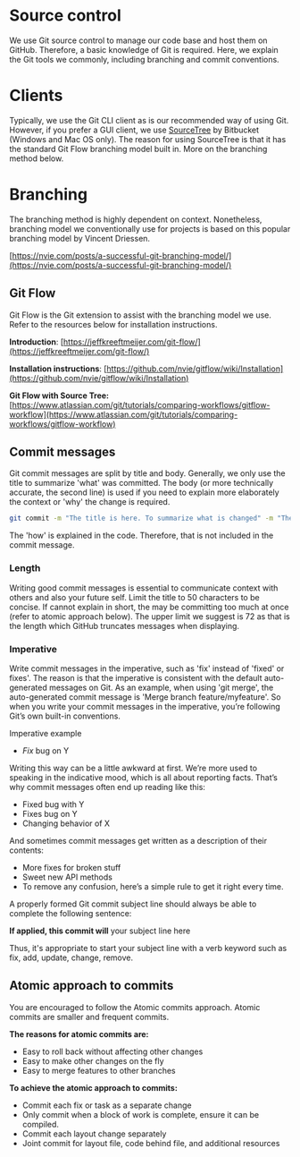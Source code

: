 # Source control

We use Git source control to manage our code base and host them on GitHub. Therefore, a basic knowledge of Git is required. Here, we explain the Git tools we commonly, including branching and commit conventions.

# Clients

Typically, we use the Git CLI client as is our recommended way of using Git. However, if you prefer a GUI client, we use [SourceTree](https://www.sourcetreeapp.com/) by Bitbucket (Windows and Mac OS only). The reason for using SourceTree is that it has the standard Git Flow branching model built in. More on the branching method below.

# Branching

The branching method is highly dependent on context. Nonetheless, branching model we conventionally use for projects is based on this popular branching model by Vincent Driessen.

[https://nvie.com/posts/a-successful-git-branching-model/](https://nvie.com/posts/a-successful-git-branching-model/)

## Git Flow

Git Flow is the Git extension to assist with the branching model we use. Refer to the resources below for installation instructions.

**Introduction**: [https://jeffkreeftmeijer.com/git-flow/](https://jeffkreeftmeijer.com/git-flow/)

**Installation instructions**: [https://github.com/nvie/gitflow/wiki/Installation](https://github.com/nvie/gitflow/wiki/Installation)

**Git Flow with Source Tree:** [https://www.atlassian.com/git/tutorials/comparing-workflows/gitflow-workflow](https://www.atlassian.com/git/tutorials/comparing-workflows/gitflow-workflow)

## Commit messages

Git commit messages are split by title and body. Generally, we only use the title to summarize 'what' was committed. The body (or more technically accurate, the second line) is used if you need to explain more elaborately the context or 'why' the change is required.

```bash
git commit -m "The title is here. To summarize what is changed" -m "The body is here if needed. To elaborate the reason or context on why the change is made"
```

The 'how' is explained in the code. Therefore, that is not included in the commit message.

### Length

Writing good commit messages is essential to communicate context with others and also your future self. Limit the title to 50 characters to be concise. If cannot explain in short, the may be committing too much at once (refer to atomic approach below). The upper limit we suggest is 72 as that is the length which GitHub truncates messages when displaying.

### Imperative

Write commit messages in the imperative, such as 'fix' instead of 'fixed' or fixes'. The reason is that the imperative is consistent with the default auto-generated messages on Git. As an example, when using 'git merge', the auto-generated commit message is 'Merge branch feature/myfeature'. So when you write your commit messages in the imperative, you’re following Git’s own built-in conventions.

Imperative example

- *Fix* bug on Y

Writing this way can be a little awkward at first. We’re more used to speaking in the indicative mood, which is all about reporting facts. That’s why commit messages often end up reading like this:

- Fixed bug with Y
- Fixes bug on Y
- Changing behavior of X

And sometimes commit messages get written as a description of their contents:

- More fixes for broken stuff
- Sweet new API methods
- To remove any confusion, here’s a simple rule to get it right every time.

A properly formed Git commit subject line should always be able to complete the following sentence:

**If applied, this commit will** your subject line here

Thus, it's appropriate to start your subject line with a verb keyword such as fix, add, update, change, remove.

## Atomic approach to commits

You are encouraged to follow the Atomic commits approach. Atomic commits are smaller and frequent commits.

**The reasons for atomic commits are:**

- Easy to roll back without affecting other changes
- Easy to make other changes on the fly
- Easy to merge features to other branches

**To achieve the atomic approach to commits:**

- Commit each fix or task as a separate change
- Only commit when a block of work is complete, ensure it can be compiled.
- Commit each layout change separately
- Joint commit for layout file, code behind file, and additional resources